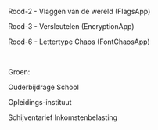 Rood-2 - Vlaggen van de wereld (FlagsApp)

Rood-3 - Versleutelen (EncryptionApp)

Rood-6 - Lettertype Chaos (FontChaosApp)


&nbsp;

Groen:

Ouderbijdrage School

Opleidings-instituut

Schijventarief Inkomstenbelasting
